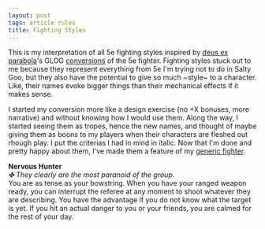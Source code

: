 ```yaml
---
layout: post
tags: article rules
title: Fighting Styles
---
```


This is my interpretation of all 5e fighting styles inspired by [deus ex parabola](https://as-they-must.blogspot.com)'s GLOG [conversions](https://as-they-must.blogspot.com/2022/12/call-me-what-you-will-glog-classes-5e.html) of the 5e fighter. Fighting styles stuck out to me because they represent everything from 5e I'm trying not to do in Salty Goo, but they also have the potential to give so much ~style~ to a character. Like, their names evoke bigger things than their mechanical effects if it makes sense.

I started my conversion more like a design exercise (no +X bonuses, more narrative) and without knowing how I would use them. Along the way, I started seeing them as tropes, hence the new names, and thought of maybe giving them as boons to my players when their characters are fleshed out rhough play. I put the criterias I had in mind in italic. Now that I'm done and pretty happy about them, I've made them a feature of my [generic fighter](/class/fighter).

**Nervous Hunter** <br>
_✤ They clearly are the most paranoid of the group._ <br>
You are as tense as your bowstring. When you have your ranged weapon ready, you can interrupt the referee at any moment to shoot whatever they are describing. You have the advantage if you do not know what the target is yet. If you hit an actual danger to you or your friends, you are calmed for the rest of your day.
